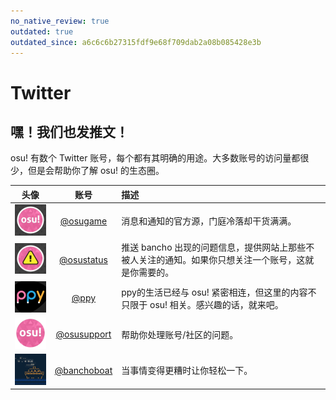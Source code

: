 ```yaml
---
no_native_review: true
outdated: true
outdated_since: a6c6c6b27315fdf9e68f709dab2a08b085428e3b
---
```


# Twitter

## 嘿！我们也发推文！

osu! 有数个 Twitter 账号，每个都有其明确的用途。大多数账号的访问量都很少，但是会帮助你了解 osu! 的生态圈。

| 头像 | 账号 | 描述 |
| :-: | :-: | :-- |
| ![osu! 头像](img/osugame.jpg) | [@osugame](https://twitter.com/osugame) | 消息和通知的官方源，门庭冷落却干货满满。 |
| ![osu!status 头像](img/osustatus.jpg) | [@osustatus](https://twitter.com/osustatus) | 推送 bancho 出现的问题信息，提供网站上那些不被人关注的通知。如果你只想关注一个账号，这就是你需要的。 |
| ![Dean Herbert 头像](img/ppy.jpg) | [@ppy](https://twitter.com/ppy) | ppy的生活已经与 osu! 紧密相连，但这里的内容不只限于 osu! 相关。感兴趣的话，就来吧。 |
| ![osu! support 头像](img/osusupport.jpg) | [@osusupport](https://twitter.com/osusupport) | 帮助你处理账号/社区的问题。 |
| ![BanchoBoat 头像](img/banchoboat.jpg) | [@banchoboat](https://twitter.com/banchoboat) | 当事情变得更糟时让你轻松一下。 |
